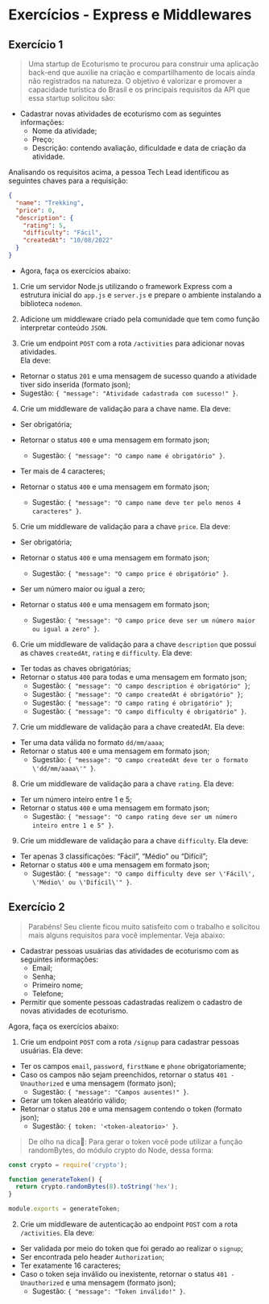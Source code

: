 # Exercícios - Express e Middlewares

## Exercício 1
> Uma startup de Ecoturismo te procurou para construir uma aplicação back-end que auxilie na criação e compartilhamento de locais ainda não registrados na natureza. O objetivo é valorizar e promover a capacidade turística do Brasil e os principais requisitos da API que essa startup solicitou são:
- Cadastrar novas atividades de ecoturismo com as seguintes informações:
  - Nome da atividade;
  - Preço;
  - Descrição: contendo avaliação, dificuldade e data de criação da atividade.

Analisando os requisitos acima, a pessoa Tech Lead identificou as seguintes chaves para a requisição:

```json
{
  "name": "Trekking",
  "price": 0,
  "description": {
    "rating": 5,
    "difficulty": "Fácil",
    "createdAt": "10/08/2022"
  }
}
```

- Agora, faça os exercícios abaixo:

1. Crie um servidor Node.js utilizando o framework Express com a estrutura inicial do `app.js` e `server.js` e prepare o ambiente instalando a biblioteca `nodemon`.

2. Adicione um middleware criado pela comunidade que tem como função interpretar conteúdo `JSON`.

3. Crie um endpoint `POST` com a rota `/activities` para adicionar novas atividades.  
Ela deve:
- Retornar o status `201` e uma mensagem de sucesso quando a atividade tiver sido inserida (formato json);
- Sugestão: `{ "message": "Atividade cadastrada com sucesso!" }`.

4. Crie um middleware de validação para a chave name. Ela deve:
- Ser obrigatória;

- Retornar o status `400` e uma mensagem em formato json;
  - Sugestão: `{ "message": "O campo name é obrigatório" }`.
- Ter mais de 4 caracteres;
- Retornar o status `400` e uma mensagem em formato json;
  - Sugestão: `{ "message": "O campo name deve ter pelo menos 4 caracteres" }`.

5. Crie um middleware de validação para a chave `price`. Ela deve:

- Ser obrigatória;

- Retornar o status `400` e uma mensagem em formato json;
  - Sugestão: `{ "message": "O campo price é obrigatório" }`.
- Ser um número maior ou igual a zero;

- Retornar o status `400` e uma mensagem em formato json;
  - Sugestão: `{ "message": "O campo price deve ser um número maior ou igual a zero" }`.

6. Crie um middleware de validação para a chave `description` que possui as chaves `createdAt`, `rating` e `difficulty`. Ela deve:

- Ter todas as chaves obrigatórias;
- Retornar o status `400` para todas e uma mensagem em formato json;
  - Sugestão: `{ "message": "O campo description é obrigatório" }`;
  - Sugestão: `{ "message": "O campo createdAt é obrigatório" }`;
  - Sugestão: `{ "message": "O campo rating é obrigatório" }`;
  - Sugestão: `{ "message": "O campo difficulty é obrigatório" }`.

7. Crie um middleware de validação para a chave createdAt. Ela deve:

- Ter uma data válida no formato `dd/mm/aaaa`;
- Retornar o status `400` e uma mensagem em formato json;
  - Sugestão: `{ "message": "O campo createdAt deve ter o formato \'dd/mm/aaaa\'" }`.

8. Crie um middleware de validação para a chave `rating`. Ela deve:

- Ter um número inteiro entre 1 e 5;
- Retornar o status `400` e uma mensagem em formato json;
  - Sugestão: `{ "message": "O campo rating deve ser um número inteiro entre 1 e 5" }`.

9. Crie um middleware de validação para a chave `difficulty`. Ela deve:

- Ter apenas 3 classificações: “Fácil”, “Médio” ou “Difícil”;
- Retornar o status `400` e uma mensagem em formato json;
  - Sugestão: `{ "message": "O campo difficulty deve ser \'Fácil\', \'Médio\' ou \'Difícil\'" }`.

## Exercício 2
> Parabéns! Seu cliente ficou muito satisfeito com o trabalho e solicitou mais alguns requisitos para você implementar. Veja abaixo:

- Cadastrar pessoas usuárias das atividades de ecoturismo com as seguintes informações:
  - Email;
  - Senha;
  - Primeiro nome;
  - Telefone;
- Permitir que somente pessoas cadastradas realizem o cadastro de novas atividades de ecoturismo.

Agora, faça os exercícios abaixo:

1. Crie um endpoint `POST` com a rota `/signup` para cadastrar pessoas usuárias. Ela deve:

- Ter os campos `email`, `password`, `firstName` e `phone` obrigatoriamente;
- Caso os campos não sejam preenchidos, retornar o status `401 - Unauthorized` e uma mensagem (formato json);
  - Sugestão: `{ "message": "Campos ausentes!" }`.
- Gerar um token aleatório válido;
- Retornar o status `200` e uma mensagem contendo o token (formato json);
  - Sugestão: `{ token: '<token-aleatorio>' }`.

> De olho na dica👀: Para gerar o token você pode utilizar a função randomBytes, do módulo crypto do Node, dessa forma:
```javascript
const crypto = require('crypto');

function generateToken() {
  return crypto.randomBytes(8).toString('hex');
}

module.exports = generateToken;
```

2. Crie um middleware de autenticação ao endpoint `POST` com a rota `/activities`. Ela deve:

- Ser validada por meio do token que foi gerado ao realizar o `signup`;
- Ser encontrada pelo header `Authorization`;
- Ter exatamente 16 caracteres;
- Caso o token seja inválido ou inexistente, retornar o status `401 - Unauthorized` e uma mensagem (formato json);
  - Sugestão: `{ "message": "Token inválido!" }`.
